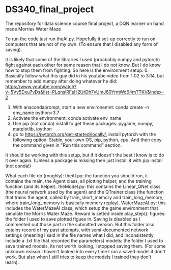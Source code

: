 # DS340_final_project
The repository for data science course final project, a DQN learner on hand made Morries Water Maze

To run the code just run theAI.py. Hopefully it set-up correctly to run on computers that are not of my own. (To ensure that I disabled any form of saving).


It is likely that some of the libraries I used (proabably numpy and pytorch) fight against each other for some reason that I do not know. But I do know how to stop them from fighting.
So here is the environment setup:
0. Basically follow what this guy did in his youtube video from 1:02 to 3:14, but remember to add numpy after doing whatever he did: https://www.youtube.com/watch?v=5Vy5Dxu7vDs&list=PLqnslRFeH2UrDh7vUmJ60YrmWd64mTTKV&index=2
1. With anacondaprompt, start a new environemnt: conda create -n env_name python=3.7
2. Activate the environment: conda activate env_name
3. Use pip (not conda) install to get these packages: pygame, numpy, matplotlib, ipython
4. go to https://pytorch.org/get-started/locally/, install pytorch with the following option: Stable, your own OS, pip, python, cpu. And then copy the command given in "Run this command" section.

It should be working with this setup, but if it doesn't the best I know is to do it over again. (Unless a package is missing then just install it with pip install (not conda!)


What each file do (roughly):
theAI.py: the function you should run, it contains the main, the Agent class, all plotting helper, and the training function (and its helper).
theModel.py: this contains the Linear_QNet class (the neural network used by the agent) and the QTrainer class (the function that trains the agent, called by train_short_memory and train_long_memory, where train_long_memory is basically memory replay).
WaterMazeAI.py: this includes the WaterMazeAI class, which setup the game environment that simulate the Morris Water Maze. Reward is setted inside play_step().
figures: the folder I used to save plotted figues in. Saving is disabled as I commented out those part in the submitted version. But this folder also cotains record of my past attempts, with semi-documented network settings (meaning I said in the file names what I did, and inconsistently include a .txt file that recorded the parameters)
models: the folder I used to save trained models, its not worth looking, I stopped saving them. (For some unknown reason I haven't looked into every time I run a saved model it don't work. But also when I still tries to keep the models I trained they don't learn).

